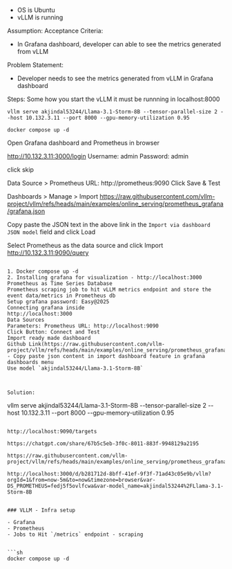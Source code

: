 - OS is Ubuntu
- vLLM is running

Assumption:
Acceptance Criteria:
- In Grafana dashboard, developer can able to see the metrics generated from vLLM

Problem Statement:
- Developer needs to see the metrics generated from vLLM in Grafana dashboard

Steps:
Some how you start the vLLM it must be runnning in localhost:8000
```
vllm serve akjindal53244/Llama-3.1-Storm-8B --tensor-parallel-size 2 --host 10.132.3.11 --port 8000 --gpu-memory-utilization 0.95
```
```
docker compose up -d
```
Open Grafana dashboard and Prometheus in browser

http://10.132.3.11:3000/login
Username: admin
Password: admin

click skip

Data Source > Prometheus
URL: http://prometheus:9090
Click Save & Test

Dashboards > Manage > Import
https://raw.githubusercontent.com/vllm-project/vllm/refs/heads/main/examples/online_serving/prometheus_grafana/grafana.json

Copy paste the JSON text in the above link in the `Import via dashboard JSON model` field and click Load

Select Prometheus as the data source and click Import
http://10.132.3.11:9090/query

```

1. Docker compose up -d
2. Installing grafana for visualization - http://localhost:3000
Prometheus as Time Series Database
Prometheus scraping job to hit vLLM metrics endpoint and store the event data/metrics in Prometheus db
Setup grafana password: Easy@2025
Connecting grafana inside 
http://localhost:3000
Data Sources
Parameters: Prometheus URL: http://localhost:9090
Click Button: Connect and Test
Import ready made dashboard
Github Link(https://raw.githubusercontent.com/vllm-project/vllm/refs/heads/main/examples/online_serving/prometheus_grafana/grafana.json) - Copy paste json content in import dashboard feature in grafana dashboards menu
Use model `akjindal53244/Llama-3.1-Storm-8B`



Solution:
```
vllm serve akjindal53244/Llama-3.1-Storm-8B --tensor-parallel-size 2 --host 10.132.3.11 --port 8000 --gpu-memory-utilization 0.95
```

http://localhost:9090/targets 

https://chatgpt.com/share/67b5c5eb-3f0c-8011-883f-9948129a2195 

https://raw.githubusercontent.com/vllm-project/vllm/refs/heads/main/examples/online_serving/prometheus_grafana/grafana.json 

http://localhost:3000/d/b281712d-8bff-41ef-9f3f-71ad43c05e9b/vllm?orgId=1&from=now-5m&to=now&timezone=browser&var-DS_PROMETHEUS=fedj5f5ovlfcwa&var-model_name=akjindal53244%2FLlama-3.1-Storm-8B


### VLLM - Infra setup

- Grafana
- Prometheus
- Jobs to Hit `/metrics` endpoint - scraping


```sh
docker compose up -d
```
